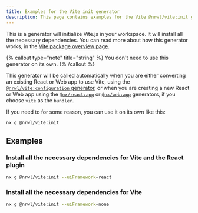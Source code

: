 ```yaml
---
title: Examples for the Vite init generator
description: This page contains examples for the Vite @nrwl/vite:init generator, which helps you initialize vite in your Nx workspace, by installing the necessary dependencies.
---
```


This is a generator will initialize Vite.js in your workspace. It will install all the necessary dependencies. You can read more about how this generator works, in the [Vite package overview page](/packages/vite).

{% callout type="note" title="string" %}
You don't need to use this generator on its own.
{% /callout %}

This generator will be called automatically when you are either converting an existing React or Web app to use Vite, using the [`@nrwl/vite:configuration` generator](/packages/vite/generators/configuration), or when you are creating a new React or Web app using the [`@nx/react:app`](/packages/react/generators/application) or [`@nx/web:app`](/packages/web/generators/application) generators, if you choose `vite` as the `bundler`.

If you need to for some reason, you can use it on its own like this:

```bash
nx g @nrwl/vite:init
```

## Examples

### Install all the necessary dependencies for Vite and the React plugin

```bash
nx g @nrwl/vite:init --uiFramework=react
```

### Install all the necessary dependencies for Vite

```bash
nx g @nrwl/vite:init --uiFramework=none
```
